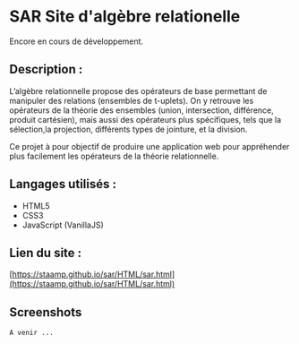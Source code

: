 # SAR Site d'algèbre relationelle

Encore en cours de développement.


## Description :
L’algèbre relationnelle propose des opérateurs de base permettant de manipuler des relations (ensembles de t-uplets). On y retrouve les opérateurs de la théorie des ensembles (union, intersection, différence, produit cartésien), mais aussi des opérateurs plus spécifiques, tels que la sélection,la projection, différents types de jointure, et la division.
	
Ce projet à pour objectif de produire une application web pour appréhender plus facilement les opérateurs de la théorie relationnelle.


## Langages utilisés : 

+ HTML5
+ CSS3
+ JavaScript (VanillaJS)


## Lien du site :
[https://staamp.github.io/sar/HTML/sar.html](https://staamp.github.io/sar/HTML/sar.html)


## Screenshots

	A venir ...